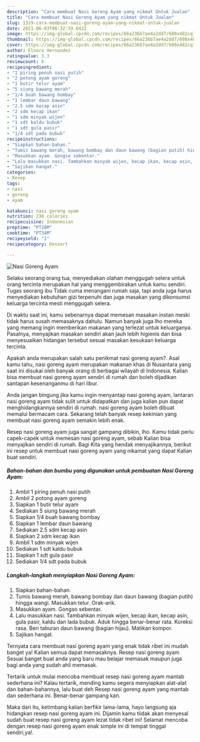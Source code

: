 ```yaml
---
description: "Cara membuat Nasi Goreng Ayam yang nikmat Untuk Jualan"
title: "Cara membuat Nasi Goreng Ayam yang nikmat Untuk Jualan"
slug: 1319-cara-membuat-nasi-goreng-ayam-yang-nikmat-untuk-jualan
date: 2021-06-03T06:32:59.642Z
image: https://img-global.cpcdn.com/recipes/66a236b7ae4a2dd7/680x482cq70/nasi-goreng-ayam-foto-resep-utama.jpg
thumbnail: https://img-global.cpcdn.com/recipes/66a236b7ae4a2dd7/680x482cq70/nasi-goreng-ayam-foto-resep-utama.jpg
cover: https://img-global.cpcdn.com/recipes/66a236b7ae4a2dd7/680x482cq70/nasi-goreng-ayam-foto-resep-utama.jpg
author: Elnora Hernandez
ratingvalue: 3.3
reviewcount: 6
recipeingredient:
- "1 piring penuh nasi putih"
- "2 potong ayam goreng"
- "1 butir telur ayam"
- "5 siung bawang merah"
- "1/4 buah bawang bombay"
- "1 lembar daun bawang"
- "2.5 sdm kecap asin"
- "2 sdm kecap ikan"
- "1 sdm minyak wijen"
- "1 sdt kaldu bubuk"
- "1 sdt gula pasir"
- "1/4 sdt pada bubuk"
recipeinstructions:
- "Siapkan bahan-bahan."
- "Tumis bawang merah, bawang bombay dan daun bawang (bagian putih) hingga wangi. Masukkan telur. Orak-arik."
- "Masukkan ayam. Gongso sebentar."
- "Lalu masukkan nasi. Tambahkan minyak wijen, kecap ikan, kecap asin, gula pasir, kaldu dan lada bubuk. Aduk hingga benar-benar rata. Koreksi rasa. Beri taburan daun bawang (bagian hijau). Matikan kompor."
- "Sajikan hangat."
categories:
- Resep
tags:
- nasi
- goreng
- ayam

katakunci: nasi goreng ayam 
nutrition: 230 calories
recipecuisine: Indonesian
preptime: "PT20M"
cooktime: "PT34M"
recipeyield: "1"
recipecategory: Dessert

---
```



![Nasi Goreng Ayam](https://img-global.cpcdn.com/recipes/66a236b7ae4a2dd7/680x482cq70/nasi-goreng-ayam-foto-resep-utama.jpg)

Selaku seorang orang tua, menyediakan olahan menggugah selera untuk orang tercinta merupakan hal yang menggembirakan untuk kamu sendiri. Tugas seorang ibu Tidak cuma menangani rumah saja, tapi anda juga harus menyediakan kebutuhan gizi terpenuhi dan juga masakan yang dikonsumsi keluarga tercinta mesti menggugah selera.

Di waktu  saat ini, kamu sebenarnya dapat memesan masakan instan meski tidak harus susah memasaknya dahulu. Namun banyak juga lho mereka yang memang ingin memberikan makanan yang terlezat untuk keluarganya. Pasalnya, menyajikan masakan sendiri akan jauh lebih higienis dan bisa menyesuaikan hidangan tersebut sesuai masakan kesukaan keluarga tercinta. 



Apakah anda merupakan salah satu penikmat nasi goreng ayam?. Asal kamu tahu, nasi goreng ayam merupakan makanan khas di Nusantara yang saat ini disukai oleh banyak orang di berbagai wilayah di Indonesia. Kalian bisa membuat nasi goreng ayam sendiri di rumah dan boleh dijadikan santapan kesenanganmu di hari libur.

Anda jangan bingung jika kamu ingin menyantap nasi goreng ayam, lantaran nasi goreng ayam tidak sulit untuk didapatkan dan juga kalian pun dapat menghidangkannya sendiri di rumah. nasi goreng ayam boleh dibuat memalui bermacam cara. Sekarang telah banyak resep kekinian yang membuat nasi goreng ayam semakin lebih enak.

Resep nasi goreng ayam juga sangat gampang dibikin, lho. Kamu tidak perlu capek-capek untuk memesan nasi goreng ayam, sebab Kalian bisa menyajikan sendiri di rumah. Bagi Kita yang hendak menyajikannya, berikut ini resep untuk membuat nasi goreng ayam yang nikamat yang dapat Kalian buat sendiri.

<!--inarticleads1-->

##### Bahan-bahan dan bumbu yang digunakan untuk pembuatan Nasi Goreng Ayam:

1. Ambil 1 piring penuh nasi putih
1. Ambil 2 potong ayam goreng
1. Siapkan 1 butir telur ayam
1. Sediakan 5 siung bawang merah
1. Siapkan 1/4 buah bawang bombay
1. Siapkan 1 lembar daun bawang
1. Sediakan 2.5 sdm kecap asin
1. Siapkan 2 sdm kecap ikan
1. Ambil 1 sdm minyak wijen
1. Sediakan 1 sdt kaldu bubuk
1. Siapkan 1 sdt gula pasir
1. Sediakan 1/4 sdt pada bubuk




<!--inarticleads2-->

##### Langkah-langkah menyiapkan Nasi Goreng Ayam:

1. Siapkan bahan-bahan.
1. Tumis bawang merah, bawang bombay dan daun bawang (bagian putih) hingga wangi. Masukkan telur. Orak-arik.
1. Masukkan ayam. Gongso sebentar.
1. Lalu masukkan nasi. Tambahkan minyak wijen, kecap ikan, kecap asin, gula pasir, kaldu dan lada bubuk. Aduk hingga benar-benar rata. Koreksi rasa. Beri taburan daun bawang (bagian hijau). Matikan kompor.
1. Sajikan hangat.




Ternyata cara membuat nasi goreng ayam yang enak tidak ribet ini mudah banget ya! Kalian semua dapat memasaknya. Resep nasi goreng ayam Sesuai banget buat anda yang baru mau belajar memasak maupun juga bagi anda yang sudah ahli memasak.

Tertarik untuk mulai mencoba membuat resep nasi goreng ayam mantab sederhana ini? Kalau tertarik, mending kamu segera menyiapkan alat-alat dan bahan-bahannya, lalu buat deh Resep nasi goreng ayam yang mantab dan sederhana ini. Benar-benar gampang kan. 

Maka dari itu, ketimbang kalian berfikir lama-lama, hayo langsung aja hidangkan resep nasi goreng ayam ini. Dijamin kamu tiidak akan menyesal sudah buat resep nasi goreng ayam lezat tidak ribet ini! Selamat mencoba dengan resep nasi goreng ayam enak simple ini di tempat tinggal sendiri,ya!.

